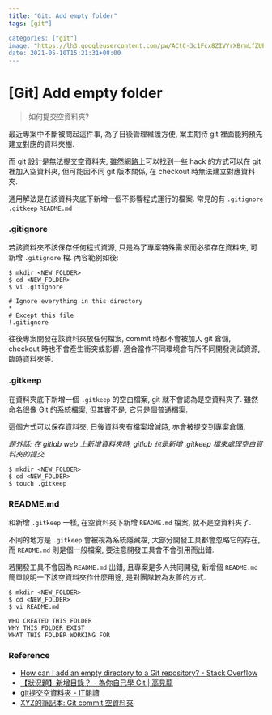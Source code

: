 ```yaml
---
title: "Git: Add empty folder"
tags: [git"]

categories: ["git"]
image: "https://lh3.googleusercontent.com/pw/ACtC-3c1Fcx8ZIVYrXBrmLfZUFhSnpBJqiUgVL36d3S6x_VzJ0a0JzmkF__USqKP6HCuphBVaLiWP5Vf0Qv2l-WzrdNy3h2G_emtP9mNa82Y2FySF8wu42FOSOySVj-7hf-yuabf58RkxPr-Lv8PvX172gAtYA=w800-no?authuser=0"
date: 2021-05-10T15:21:31+08:00
---
```


[Git] Add empty folder
======================

> 如何提交空資料夾?

最近專案中不斷被問起這件事, 為了日後管理維護方便, 
案主期待 git 裡面能夠預先建立對應的資料夾樹.

而 git 設計是無法提交空資料夾, 
雖然網路上可以找到一些 hack 的方式可以在 git 裡加入空資料夾,
但可能因不同 git 版本關係, 在 checkout 時無法建立對應資料夾.

通用解法是在該資料夾底下新增一個不影響程式運行的檔案.
常見的有 `.gitignore` `.gitkeep` `README.md`


### .gitignore ###

若該資料夾不該保存任何程式資源, 只是為了專案特殊需求而必須存在資料夾, 
可新增 `.gitignore` 檔. 內容範例如後:

``` shell
$ mkdir <NEW_FOLDER>
$ cd <NEW_FOLDER>
$ vi .gitignore

# Ignore everything in this directory
*
# Except this file
!.gitignore
```

往後專案開發在該資料夾放任何檔案, commit 時都不會被加入 git 倉儲, 
checkout 時也不會產生衝突或影響.
適合當作不同環境會有所不同開發測試資源, 臨時資料夾等.


### .gitkeep ###

在資料夾底下新增一個 `.gitkeep` 的空白檔案,  git 就不會認為是空資料夾了.
雖然命名很像 Git 的系統檔案, 但其實不是, 它只是個普通檔案.

這個方式可以保存資料夾, 日後資料夾有檔案增減時, 亦會被提交到專案倉儲.

_題外話: 在 gitlab web 上新增資料夾時, gitlab 也是新增 .gitkeep 檔來處理空白資料夾的提交._

``` shell
$ mkdir <NEW_FOLDER>
$ cd <NEW_FOLDER>
$ touch .gitkeep
```


### README.md ###

和新增 `.gitkeep` 一樣, 在空資料夾下新增 `README.md` 檔案, 就不是空資料夾了.

不同的地方是 `.gitkeep` 會被視為系統隱藏檔, 大部分開發工具都會忽略它的存在,
而 `README.md` 則是個一般檔案, 要注意開發工具會不會引用而出錯.

若開發工具不會因為 `README.md` 出錯, 且專案是多人共同開發, 
新增個 `README.md` 簡單說明一下該空資料夾作什麼用途,
是對團隊較為友善的方式.

``` shell
$ mkdir <NEW_FOLDER>
$ cd <NEW_FOLDER>
$ vi README.md

WHO CREATED THIS FOLDER
WHY THIS FOLDER EXIST
WHAT THIS FOLDER WORKING FOR
```


### Reference ###

-   [How can I add an empty directory to a Git repository? - Stack Overflow](https://stackoverflow.com/questions/115983/how-can-i-add-an-empty-directory-to-a-git-repository)
-   [【狀況題】新增目錄？ - 為你自己學 Git | 高見龍](https://gitbook.tw/chapters/using-git/add-folder-to-git.html)
-   [git提交空資料夾 - IT閱讀](https://www.itread01.com/content/1542022390.html)
-   [XYZ的筆記本: Git commit 空資料夾](https://xyz.cinc.biz/2014/03/git-add-empty-directory.html)
